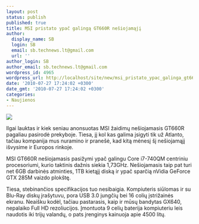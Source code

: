 ```yaml
---
layout: post
status: publish
published: true
title: MSI pristato ypač galingą GT660R nešiojamąjį
author:
  display_name: SB
  login: SB
  email: sb.technews.lt@gmail.com
  url: ''
author_login: SB
author_email: sb.technews.lt@gmail.com
wordpress_id: 4965
wordpress_url: http://localhost/site/new/msi_pristato_ypac_galinga_gt660r_nesiojamaji_/
date: '2010-07-27 17:24:02 +0300'
date_gmt: '2010-07-27 17:24:02 +0300'
categories:
- Naujienos
---
```

<div class="imgright"><img src="http://www.part.lt/img/e50907bf97c6bd494be35a201d21005e818.jpg"  /></div>
<p>Ilgai lauktas ir kiek seniau anonsuotas MSI žaidimų nešiojamasis GT660R pagaliau pasirodė prekyboje. Tiesa, jį kol kas galima įsigyti tik už Atlanto, tačiau kompanija mus nuramino ir pranešė, kad kitą mėnesį šį nešiojamąjį išvysime ir Europos rinkoje.</p>
<p>MSI GT660R nešiojamasis pasižymi ypač galingu Core i7-740QM centriniu procesoriumi, kurio taktinis dažnis siekia 1,73GHz. Nešiojamasis taip pat turi net 6GB darbinės atminties, 1TB kietąjį diską ir ypač sparčią nVidia GeForce GTX 285M vaizdo plokštę.</p>
<p>Tiesa, stebinančios specifikacijos tuo nesibaigia. Kompiuteris siūlomas ir su Blu-Ray diskų įrašytuvu, pora USB 3.0 jungčių bei 16 colių įstrižainės ekranu. Neaišku kodėl, tačiau pastarasis, kaip ir mūsų bandytas GX640, nepalaiko Full HD rezoliucijos. Įmontuota 9 celių baterija kompiuteriu leis naudotis iki trijų valandų, o pats įrenginys kainuoja apie 4500 litų.<br /></p>
